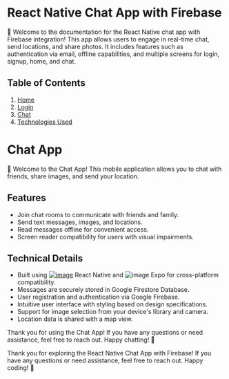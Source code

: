# React Native Chat App with Firebase

📱 Welcome to the documentation for the React Native chat app with Firebase integration! This app allows users to engage in real-time chat, send locations, and share photos. It includes features such as authentication via email, offline capabilities, and multiple screens for login, signup, home, and chat.

## Table of Contents
1. [Home](#home)
2. [Login](#login)
3. [Chat](#chat)
4. [Technologies Used](#technologies-used)

# Chat App

📱 Welcome to the Chat App! This mobile application allows you to chat with friends, share images, and send your location.

## Features
- Join chat rooms to communicate with friends and family.
- Send text messages, images, and locations.
- Read messages offline for convenient access.
- Screen reader compatibility for users with visual impairments.

## Technical Details
- Built using [![image](https://github.com/JarJarDinks/ChatApp/assets/104926747/5d58ff09-45e9-4dbb-8d3b-e3b458a98b7c)](https://icons8.com/icon/p57acgidi9bj/react-native) React Native and ![image](https://github.com/JarJarDinks/ChatApp/assets/104926747/9b07c7f3-bfd7-49f1-9f9d-e1d4c014471e) Expo for cross-platform compatibility.
- Messages are securely stored in Google Firestore Database.
- User registration and authentication via Google Firebase.
- Intuitive user interface with styling based on design specifications.
- Support for image selection from your device's library and camera.
- Location data is shared with a map view.

Thank you for using the Chat App! If you have any questions or need assistance, feel free to reach out. Happy chatting! 🚀


Thank you for exploring the React Native Chat App with Firebase! If you have any questions or need assistance, feel free to reach out. Happy coding! 🚀
